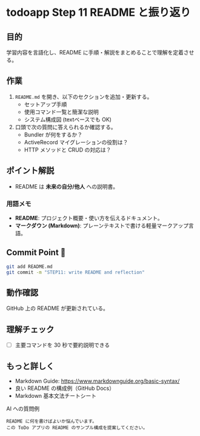 # todoapp Step 11 README と振り返り

## 目的
学習内容を言語化し、README に手順・解説をまとめることで理解を定着させる。

## 作業
1. `README.md` を開き、以下のセクションを追加・更新する。
   - セットアップ手順
   - 使用コマンド一覧と簡潔な説明
   - システム構成図 (textベースでも OK)
2. 口頭で次の質問に答えられるか確認する。
   - Bundler が何をするか？
   - ActiveRecord マイグレーションの役割は？
   - HTTP メソッドと CRUD の対応は？

## ポイント解説
- README は **未来の自分/他人** への説明書。

### 用語メモ
- **README**: プロジェクト概要・使い方を伝えるドキュメント。
- **マークダウン (Markdown)**: プレーンテキストで書ける軽量マークアップ言語。

## Commit Point 🚩
```bash
git add README.md
git commit -m "STEP11: write README and reflection"
```

## 動作確認
GitHub 上の README が更新されている。


## 理解チェック
- [ ] 主要コマンドを 30 秒で要約説明できる

## もっと詳しく

- Markdown Guide: https://www.markdownguide.org/basic-syntax/
- 良い README の構成例（GitHub Docs）
- Markdown 基本文法チートシート

AI への質問例
```
README に何を書けばよいか悩んでいます。
この ToDo アプリの README のサンプル構成を提案してください。
```